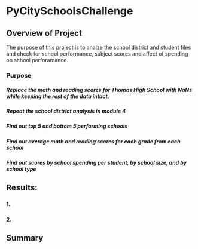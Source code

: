 # PyCitySchoolsChallenge
## Overview of Project
The purpose of this project is to analze the school district and student files and check for school performance, subject scores and affect of spending on school perforamance.
### Purpose
##### Replace the math and reading scores for Thomas High School with NaNs while keeping the rest of the data intact. 
##### Repeat the school district analysis in module 4
##### Find out top 5 and bottom 5 performing schools
##### Find out average math and reading scores for each grade from each school
##### Find out scores by school spending per student, by school size, and by school type


## Results: 
###
#### 1. 
#####   
#### 2. 
#####	


## Summary
